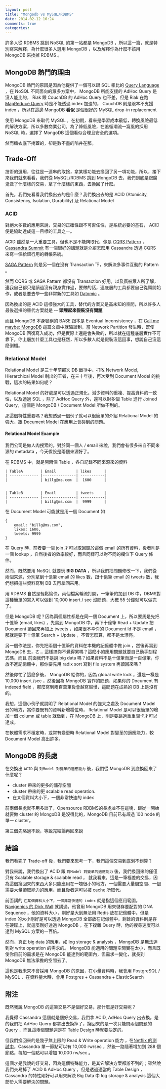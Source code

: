 ```yaml
---
layout: post
title: "Mongodb vs MySQL/RDBMS"
date: 2014-02-12 16:24
comments: true
categories: 
---
```


許多人從 RDBMS 跳到 NoSQL 的第一站都是 MongoDB ，所以這一篇，就是特別寫來解釋，為什麼很多人選用 MongoDB ，以及解釋你為什麼不該用 MongoDB 來換掉 RDBMS 。

## MongoDB 熱門的理由

MongoDB 熱門的原因是因為他提供了一個可以跟 SQL 相比的 [Query Language] ，在 NoSQL 不同面向的眾多方案中， MongoDB 所能支援的 AdHoc Query 是沒人能比的， Riak 跟 CouchDB 的 AdHoc Query
也不差，但是 Riak 在跑 [MapReduce Query] 時是不能透過 index 加速的， CouchDB 則是跟本不支援 index ，所以在這邊 MongoDB **看似** 是個很好的 MySQL drop-in replacement

使用 MongoDB 來取代 MySQL ，在初期，看來是學習成本最低，轉換風險最低的解決方案，所以多數商業公司，為了降低風險，在追循潮流一窩風的採用 NoSQL 時，選擇了 MongoDB 這個看似合理且安全的選項。

然而糖衣底下掩蓋的，卻是數不盡的陷井在那。

## Trade-Off


技術的選用，往往是一連串的取捨，拿某樣功能去換回了另一項功能，所以，接下來我們就來看看，我們從 MySQL/RDBMS 跳到 MongoDB 去，我們到底是跟魔鬼做了什麼樣的交易，拿了什麼樣的東西，去換回了什麼。

首先，我們先看看我們換出去的是什麼？我們換出去的是 ACID (Atomicity, Consistency, Isolation, Durability) 及 Relational Model

### ACID

對絕大多數的應用來說，交易的正確性跟不可否任性，是系統必要的基石， ACID 便是協助達成這一目標的工具之一。

ACID 雖然是一大重要工具，但也不是不能夠取代，像是 [CQRS Pattern] ， [Cassandra Summit] 有一個很好的講題就是介紹怎麼用 Cassandra 透過 CQRS 來寫一個給銀行用的轉帳系統。

[SAGA Pattern] 則是另一個在沒有 Transaction 下，來解決多事件互動的 Pattern 。

然而 CQRS 或 SAGA Pattern 都沒有 Transaction 好用，以及廣被眾人所了解，連我自己都只是讀過沒有親身實作過，要做的話，連底層的工具都要自己從頭開始作，或者是要去學一些非常新的工具如 [Datomic] 。

因為換出的是 ACID 這樣強大的工具，替代的方案又是高未知的空間，所以許多人最後選擇的替代方案就是 -- **頭埋起來假裝沒有問題**

而且 MongoDB 本身號稱的 BASE 跟本是 Eventual Inconsistency ，在
[Call me maybe: MongoDB] 這篇文章中就驗證到，當 Network Partition 發生時，既使 MongoDB
回復寫入成功，但是實際上還是會失敗的，所以就在這種底層實作不可靠下，你上層加什麼工具也是枉然，所以多數人就是假裝沒這回事，想說自己沒這麼倒楣。

### Relational Model

Relational Model 是三十年前那次 DB 戰爭中，打敗 Network Model, Hierarchical Model 剩出的王者，在三十年後，再次受到 Document Model 的挑戰，這次的結果如何呢？

Relational Model 的好處是可以透過正規化，減少資料的重複、提高資料的一致性，以及透過
SQL ，除了 AdHoc Query 外，還可以對多個 Table 進行 Joined Query，這個是 MongoDB / Document Model 所做不到的。

那這個特性重要嗎？我想透過一個例子就可以很簡單的介紹 Relational Model 的強大，跟 Document Model 在應用上會碰到的問題。

#### Relational Model Example

我們公司是做人肉搜索的，對於同一個人 / email 來說，我們會有很多來自不同來源的 metadata ，今天假設是兩個來源好了。

在 RDBMS 中，就是開兩個 Table ，各自記錄不同來源來的資料

    | TableA        | Email         | likes      |
    | ------------- |---------------| -----------|
    |               | billg@ms.com  |  1600      |


    | TableB        | Email         | tweets     |
    | ------------- |---------------| -----------|
    |               | billg@ms.com  |  9999      |

在 Document Model 可能就是用一個 Document 如

    {
        email: "billg@ms.com",
        likes: 1600,
        tweets: 9999
    }

在 Query 時，前者要一個 join 才可以取回關於這個 email 的所有資料，後者則是一個 lookup ，自然後者的效率較好，而且同樣可以對不同的欄位下 Query 條件。

然而，既然要用 NoSQL 就要玩 **BIG DATA** ，所以我們把問題修改一下，我們從兩個來源，分別拿到十億筆
email 的 likes 數，跟十億筆 email 的 tweets 數，我們想把這些資料寫到 DB 去再拿回來用。

用 RDBMS 自然是輕鬆愉快，兩個檔案輪流打開，一筆筆的加到 DB 中，DBMS對這種簡單的寫入可以做到 10,000 insert / sec 沒問題，大概 55 分鐘就可以做完了。

但是 MongoDB 呢？因為兩個屬性都是在同一個 Document 上，所以要馬是先把十億筆 (email, likes) ，先寫到 MongoDB 中，再下十億筆 Read + Update 把 Document
讀回來再加上 tweets ，如果很不幸你的 Document Id 不是 email ，那就是要下十億筆 Search + Update ，不管怎麼算，都不是太漂亮。

另一個作法是，你先把兩個十億筆的資料在本機的記億體中做 join ，然後再寫到 MongoDB 去，ㄜ... 這樣搞你不覺得累嗎？這麼小的應用問題就要自己動手刻程式碼，而且
前面我們不是說 big data 嗎？如果資料不是十億筆而是一百億筆，你放不進記億體中，那你要先用 radix sort 寫到 file system 再讀回來嗎？

然後你忙了這麼多後， MongoDB 給你的，因為 global write lock ，還是一樣是 10,000 insert /sec ，然後因為 MongoDB 實作的問題，如果你的 Document 有 indexed field
，那麼寫到兩百萬筆後會越寫越慢，這問題在成熟的 DB 上是沒有的。

我想，這個小例子就說明了 Relational Model 的強大之處及 Document Model 弱的地方，當你要既有的資料新增欄位時， Relational Model 是可以很簡單的增加一個
 column 或 table 就做到，在 MongoDB 上，則是要跳過重重關卡才可以達成。

在軟體需求不穩定時，或常有變更時 Relational Model 對變革的適應能力，較 Document Model 高出許多。

## MongoDB 的長處

在交換出 `ACID` 與 `對Model 對變革的適應能力` 後，我們從 MongoDB 到底換回來了什麼呢？

 + cluster 帶來的更多的儲存空間
 + cluster 帶來的更 scalable read operation.
 + 在某個資料大小下，一個非常快速的 index

前兩個長處就不用多談了，Opensource RDBMS的長處並不在這塊，跟從一開始就要做 cluster 的 MongoDB 是沒得比的，MongoDB 目前已有超過 100 node 的單一 cluster。

第三個先略過不說，等說完結論再回來說

## 結論

我們看完了 Trade-off 後，我們要來思考一下，我們這個交易到底划不划算？

對我來說，我們換出了 ACID 跟 `對Model 對變革的適應能力` 後，我們換回來的僅僅只有 Scalable storage & scalable read ，
就我看來，這是一筆極差的交易，因為這個換回來的東西大多只能應用在一塊很小的地方，一個需要大量儲空間、一個需要大量讀取能力的應用，而且後者還可以被 cache 所取代。

前面講的 `在某個資料大小下，一個非常快速的 index` 就是指這個應用範圍， [Navigenics 的 Dick Wall] 就講過，他曾用 MongoDB 用來儲存要配對的 DNA Sequence
，他的資料大小，剛好是大到無法用 Redis 放在記億體中，但是 index 的大小剛好是可以透過 MongoDB 全部放在記億體中，剩餘的資料則是存在硬碟上，就這麼剛好透過
MongoDB ，在下複雜 Query 時，他的搜尋速度可以達到 MySQL 方案的一百倍。

然而，真正 big data 的應用，如 log storage & analysis ，MongoDB 是無法達到對 write operation 的需求的。 MongoDB 能適用的問題空間實在太小，而且既使你目前的需求是在 MongoDB
能達到的範圍內，但需求一變化，就長到 MongoDB 無法承擔的空間去了。

這也是我未來不會採用 MongoDB 的原因，在小量資料時，我會用 PostgreSQL / MySQL ，在資料量大時，會用 Postgres + Cassandra + ElasticSearch

## 附注

既然我說 MongoDB 的這筆交易不是個好交易，那什麼是好交易呢？

我覺得 Cassandra 這個就是個好交易，我們拿 ACID, AdHoc Query 出去換。是的我們把 AdHoc Query 都拿出去換掉了，換回來的是一次只能問兩個問題的 Query ，而且這兩個問題還是在 Table Design 時就要決定的。

但我們換回來的是幾乎無上限的 Read & Write operation 能力 ，在[Netflix 的測試中]，Cassandra 單一節點可以有 10,000 rw/sec ，然後一路隨著增加到 288 個節點，每加一個點可以增加 10,000 rw/sec 。

這個才是我說的好交易，因為這個特殊能力，是其它解決方案都辦不到的；雖然說我們交易掉了 ACID & AdHoc Query ，但是透過適當的 Table Design ， Cassandra 的特性剛好可以用來解決 Big Data 中 log storage & analysis
這個大部份人需要解決的問題。

[Query Language]: http://docs.mongodb.org/manual/tutorial/query-documents/
[MapReduce Query]: http://docs.basho.com/riak/latest/dev/using/mapreduce/
[CQRS Pattern]: http://martinfowler.com/bliki/CQRS.html
[Cassandra Summit]: http://www.youtube.com/watch?v=BGxnjKd4MFQ
[SAGA Pattern]: http://msdn.microsoft.com/en-us/library/jj591569.aspx
[Datomic]: http://www.datomic.com/
[Call me maybe: MongoDB]: http://aphyr.com/posts/284-call-me-maybe-mongodb
[Navigenics 的 Dick Wall]: https://twitter.com/dickwall
[Netflix 的測試中]: http://techblog.netflix.com/2011/11/benchmarking-cassandra-scalability-on.html